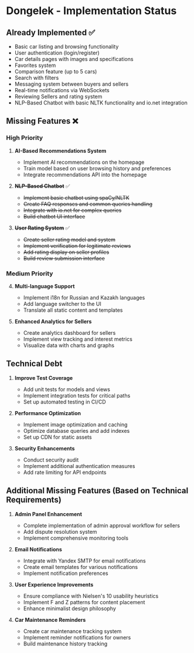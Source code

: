 # Dongelek - Implementation Status

## Already Implemented ✅
- Basic car listing and browsing functionality
- User authentication (login/register)
- Car details pages with images and specifications
- Favorites system
- Comparison feature (up to 5 cars)
- Search with filters
- Messaging system between buyers and sellers
- Real-time notifications via WebSockets
- Reviewing Sellers and rating system
- NLP-Based Chatbot with basic NLTK functionality and io.net integration

## Missing Features ❌

### High Priority
1. **AI-Based Recommendations System**
   - Implement AI recommendations on the homepage
   - Train model based on user browsing history and preferences
   - Integrate recommendations API into the homepage

2. ~~**NLP-Based Chatbot**~~ ✅
   - ~~Implement basic chatbot using spaCy/NLTK~~
   - ~~Create FAQ responses and common queries handling~~
   - ~~Integrate with io.net for complex queries~~
   - ~~Build chatbot UI interface~~

3. ~~**User Rating System**~~ ✅
   - ~~Create seller rating model and system~~
   - ~~Implement verification for legitimate reviews~~
   - ~~Add rating display on seller profiles~~
   - ~~Build review submission interface~~

### Medium Priority

4. **Multi-language Support**
   - Implement i18n for Russian and Kazakh languages
   - Add language switcher to the UI
   - Translate all static content and templates

5. **Enhanced Analytics for Sellers**
   - Create analytics dashboard for sellers
   - Implement view tracking and interest metrics
   - Visualize data with charts and graphs

## Technical Debt
1. **Improve Test Coverage**
   - Add unit tests for models and views
   - Implement integration tests for critical paths
   - Set up automated testing in CI/CD

2. **Performance Optimization**
   - Implement image optimization and caching
   - Optimize database queries and add indexes
   - Set up CDN for static assets

3. **Security Enhancements**
   - Conduct security audit
   - Implement additional authentication measures
   - Add rate limiting for API endpoints

## Additional Missing Features (Based on Technical Requirements)
1. **Admin Panel Enhancement**
   - Complete implementation of admin approval workflow for sellers
   - Add dispute resolution system
   - Implement comprehensive monitoring tools

2. **Email Notifications**
   - Integrate with Yandex SMTP for email notifications
   - Create email templates for various notifications
   - Implement notification preferences

3. **User Experience Improvements**
   - Ensure compliance with Nielsen's 10 usability heuristics
   - Implement F and Z patterns for content placement
   - Enhance minimalist design philosophy

4. **Car Maintenance Reminders**
   - Create car maintenance tracking system
   - Implement reminder notifications for owners
   - Build maintenance history tracking
